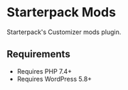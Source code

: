 # Starterpack Mods

Starterpack's Customizer mods plugin.

## Requirements

- Requires PHP 7.4+
- Requires WordPress 5.8+
